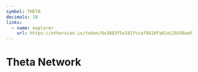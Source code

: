 ```yaml
---
symbol: THETA
decimals: 18
links:
  - name: explorer
    url: https://etherscan.io/token/0x3883f5e181fccaf8410fa61e12b59bad963fb645
---
```


# Theta Network
